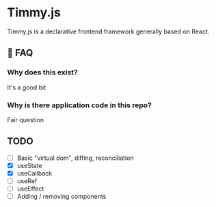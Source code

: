 # Timmy.js

Timmy.js is a declarative frontend framework generally based on React.

## 📝 FAQ

### Why does this exist?

It's a good bit

### Why is there application code in this repo?

Fair question

## TODO
- [ ] Basic "virtual dom", diffing, reconciliation
- [x] useState
- [x] useCallback
- [ ] useRef
- [ ] useEffect
- [ ] Adding / removing components